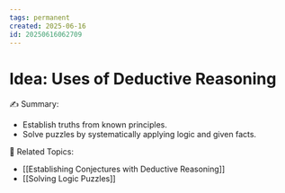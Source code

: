 ```yaml
---
tags: permanent
created: 2025-06-16
id: 20250616062709
---
```


# Idea: Uses of Deductive Reasoning

✍ Summary:
- Establish truths from known principles.
- Solve puzzles by systematically applying logic and given facts.

👀 Related Topics:
- [[Establishing Conjectures with Deductive Reasoning]]
- [[Solving Logic Puzzles]]

